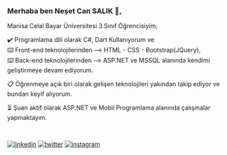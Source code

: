 ### Merhaba ben Neşet Can SALIK :wave:,

Manisa Celal Bayar Üniversitesi 3.Sınıf Öğrencisiyim;

:heavy_check_mark:	 Programlama dili olarak C#, Dart Kullanıyorum ve  
:keyboard: Front-end teknolojilerinden --> HTML - CSS - Bootstrap(JQuery),  
:keyboard: Back-end teknolojilerinden  --> ASP.NET ve MSSQL alanında kendimi geliştirmeye devam ediyorum.

:clipboard: Öğrenmeye açık biri olarak gelişen teknolojileri yakından takip ediyor ve bundan keyif alıyorum.

:hourglass_flowing_sand: Şuan aktif olarak ASP.NET ve Mobil Programlama alanında çalışmalar yapmaktayım.

&nbsp;&nbsp;

[![linkedin](https://img.shields.io/badge/Linkedin-2F95C2?style=for-the-badge&logo=Linkedin&logoColor=linkedin)](https://www.linkedin.com/in/neset-can-sal%C4%B1k-b23a9a177/) [![twitter](https://img.shields.io/badge/twitter-ffffff?style=for-the-badge&logo=twitter&logoColor=twitter)](https://twitter.com/Cansalik21) [![instagram](https://img.shields.io/badge/instagram-ffffff?style=for-the-badge&logo=instagram&logoColor=instagram)](https://www.instagram.com/cansalik.21/)
